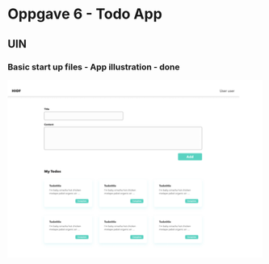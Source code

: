 # Oppgave 6 - Todo App
## UIN

### Basic start up files - App illustration - done

![react](./src/img/op.PNG)